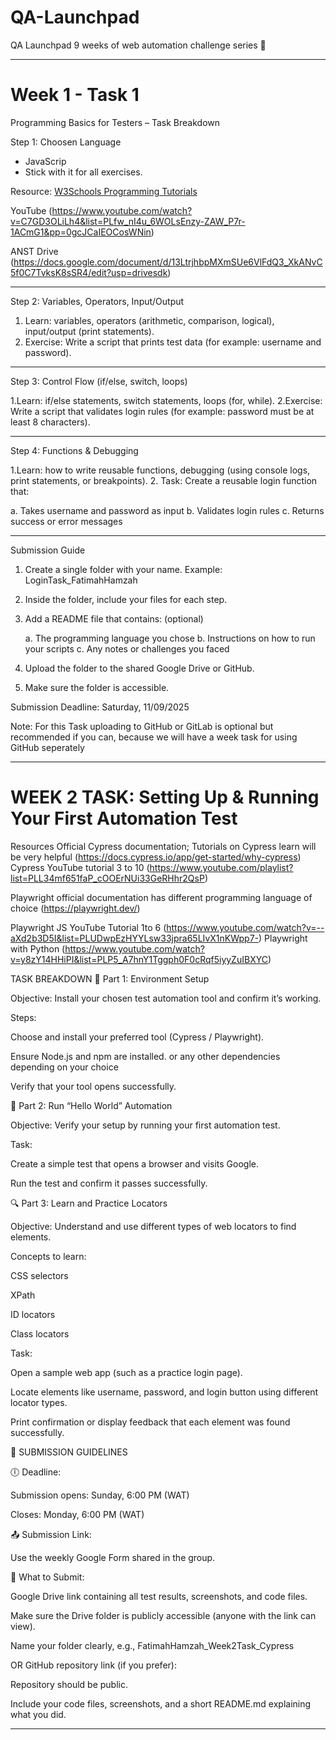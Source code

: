 # QA-Launchpad
QA Launchpad  9 weeks of web automation challenge series 🎉

-------------------------------------------------------------------------------------------------------------------------
# Week 1 - Task 1
Programming Basics for Testers – Task Breakdown

Step 1: Choosen Language
 - JavaScrip
-  Stick with it for all exercises.

Resource:
 [W3Schools Programming Tutorials](https://www.w3schools.com/)
 
YouTube (https://www.youtube.com/watch?v=C7GD3OLiLh4&list=PLfw_nI4u_6WOLsEnzy-ZAW_P7r-1ACmG1&pp=0gcJCaIEOCosWNin)

ANST Drive (https://docs.google.com/document/d/13LtrjhbpMXmSUe6VlFdQ3_XkANvC5f0C7TvksK8sSR4/edit?usp=drivesdk)

---

Step 2: Variables, Operators, Input/Output

1.  Learn: variables, operators (arithmetic, comparison, logical), input/output (print statements).
2. Exercise: Write a script that prints test data (for example: username and password).

---

Step 3: Control Flow (if/else, switch, loops)

1.Learn: if/else statements, switch statements, loops (for, while).
2.Exercise: Write a script that validates login rules (for example: password must be at least 8 characters).

---

Step 4: Functions & Debugging

1.Learn: how to write reusable functions, debugging (using console logs, print statements, or breakpoints).
2. Task: Create a reusable login function that:

  a. Takes username and password as input
  b. Validates login rules
  c. Returns success or error messages

---

 Submission Guide

1. Create a single folder with your name. Example: LoginTask_FatimahHamzah
2. Inside the folder, include your files for each step.
3. Add a README file that contains: (optional)

   a. The programming language you chose
   b. Instructions on how to run your scripts
   c. Any notes or challenges you faced
4. Upload the folder to the shared Google Drive or GitHub.
5. Make sure the folder is accessible.

Submission Deadline: Saturday,  11/09/2025

Note:
For this Task uploading to GitHub or GitLab is optional but recommended if you can, because we will have a week task for using GitHub seperately

---------------------------------------------------------------------------------------------------------------------------------------------

# WEEK 2 TASK: Setting Up & Running Your First Automation Test
Resources 
Official Cypress documentation; Tutorials on Cypress learn will be very helpful (https://docs.cypress.io/app/get-started/why-cypress)
Cypress YouTube tutorial 3 to 10 (https://www.youtube.com/playlist?list=PLL34mf651faP_cOOErNUi33GeRHhr2QsP)

Playwright official documentation has different programming language of choice (https://playwright.dev/)

Playwright JS YouTube Tutorial  1to 6 (https://www.youtube.com/watch?v=--aXd2b3D5I&list=PLUDwpEzHYYLsw33jpra65LIvX1nKWpp7-)
Playwright with Python (https://www.youtube.com/watch?v=y8zY14HHiPI&list=PLP5_A7hnY1Tggph0F0cRqf5iyyZuIBXYC)


TASK BREAKDOWN
🧠 Part 1: Environment Setup

Objective: Install your chosen test automation tool and confirm it’s working.

Steps:

Choose and install your preferred tool (Cypress / Playwright).

Ensure Node.js and npm are installed. or any other dependencies depending on your choice

Verify that your tool opens successfully.


🚀 Part 2: Run “Hello World” Automation

Objective: Verify your setup by running your first automation test.

Task:

Create a simple test that opens a browser and visits Google.

Run the test and confirm it passes successfully.


🔍 Part 3: Learn and Practice Locators

Objective: Understand and use different types of web locators to find elements.

Concepts to learn:

CSS selectors

XPath

ID locators

Class locators

Task:

Open a sample web app (such as a practice login page).

Locate elements like username, password, and login button using different locator types.

Print confirmation or display feedback that each element was found successfully.


📩 SUBMISSION GUIDELINES

🕕 Deadline:

Submission opens: Sunday, 6:00 PM (WAT)

Closes: Monday, 6:00 PM (WAT)

📤 Submission Link:

Use the weekly Google Form shared in the group.

📁 What to Submit:

Google Drive link containing all test results, screenshots, and code files.

Make sure the Drive folder is publicly accessible (anyone with the link can view).

Name your folder clearly, e.g.,
FatimahHamzah_Week2Task_Cypress

OR GitHub repository link (if you prefer):

Repository should be public.

Include your code files, screenshots, and a short README.md explaining what you did.

---------------------------------------------------------------

